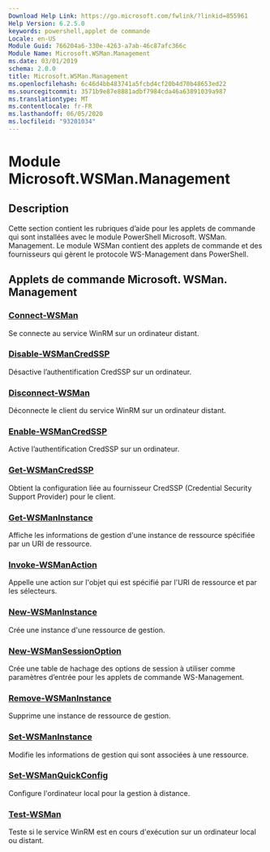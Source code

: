 ```yaml
---
Download Help Link: https://go.microsoft.com/fwlink/?linkid=855961
Help Version: 6.2.5.0
keywords: powershell,applet de commande
Locale: en-US
Module Guid: 766204a6-330e-4263-a7ab-46c87afc366c
Module Name: Microsoft.WSMan.Management
ms.date: 03/01/2019
schema: 2.0.0
title: Microsoft.WSMan.Management
ms.openlocfilehash: 6c46d4bb483741a5fcbd4cf20b4d70b48653ed22
ms.sourcegitcommit: 3571b9e87e8881adbf7984cda46a63891039a987
ms.translationtype: MT
ms.contentlocale: fr-FR
ms.lasthandoff: 06/05/2020
ms.locfileid: "93201034"
---
```

# Module Microsoft.WSMan.Management

## Description

Cette section contient les rubriques d’aide pour les applets de commande qui sont installées avec le module PowerShell Microsoft. WSMan. Management. Le module WSMan contient des applets de commande et des fournisseurs qui gèrent le protocole WS-Management dans PowerShell.

## Applets de commande Microsoft. WSMan. Management

### [Connect-WSMan](Connect-WSMan.md)
Se connecte au service WinRM sur un ordinateur distant.

### [Disable-WSManCredSSP](Disable-WSManCredSSP.md)
Désactive l’authentification CredSSP sur un ordinateur.

### [Disconnect-WSMan](Disconnect-WSMan.md)
Déconnecte le client du service WinRM sur un ordinateur distant.

### [Enable-WSManCredSSP](Enable-WSManCredSSP.md)
Active l’authentification CredSSP sur un ordinateur.

### [Get-WSManCredSSP](Get-WSManCredSSP.md)
Obtient la configuration liée au fournisseur CredSSP (Credential Security Support Provider) pour le client.

### [Get-WSManInstance](Get-WSManInstance.md)
Affiche les informations de gestion d'une instance de ressource spécifiée par un URI de ressource.

### [Invoke-WSManAction](Invoke-WSManAction.md)
Appelle une action sur l'objet qui est spécifié par l'URI de ressource et par les sélecteurs.

### [New-WSManInstance](New-WSManInstance.md)
Crée une instance d'une ressource de gestion.

### [New-WSManSessionOption](New-WSManSessionOption.md)
Crée une table de hachage des options de session à utiliser comme paramètres d’entrée pour les applets de commande WS-Management.

### [Remove-WSManInstance](Remove-WSManInstance.md)
Supprime une instance de ressource de gestion.

### [Set-WSManInstance](Set-WSManInstance.md)
Modifie les informations de gestion qui sont associées à une ressource.

### [Set-WSManQuickConfig](Set-WSManQuickConfig.md)
Configure l'ordinateur local pour la gestion à distance.

### [Test-WSMan](Test-WSMan.md)
Teste si le service WinRM est en cours d'exécution sur un ordinateur local ou distant.
